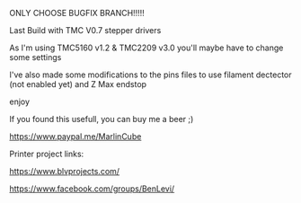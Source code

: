 ONLY CHOOSE BUGFIX BRANCH!!!!!

Last Build with TMC V0.7 stepper drivers

As I'm using TMC5160 v1.2 & TMC2209 v3.0 you'll maybe have to change some settings

I've also made some modifications to the pins files to use filament dectector (not enabled yet) and Z Max endstop

enjoy

If you found this usefull, you can buy me a beer ;)

https://www.paypal.me/MarlinCube


Printer project links:

https://www.blvprojects.com/

https://www.facebook.com/groups/BenLevi/
